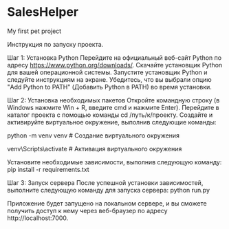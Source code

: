 # SalesHelper
My first pet project

Инструкция по запуску проекта.

Шаг 1: Установка Python Перейдите на официальный веб-сайт Python по адресу https://www.python.org/downloads/. 
Скачайте установщик Python для вашей операционной системы. 
Запустите установщик Python и следуйте инструкциям на экране. 
Убедитесь, что вы выбрали опцию "Add Python to PATH" (Добавить Python в PATH) во время установки.

Шаг 2: Установка необходимых пакетов Откройте командную строку (в Windows нажмите Win + R, введите cmd и нажмите Enter). 
Перейдите в каталог проекта с помощью команды cd /путь/к/проекту. 
Создайте и активируйте виртуальное окружение, выполнив следующие команды:

python -m venv venv # Создание виртуального окружения

venv\Scripts\activate # Активация виртуального окружения

Установите необходимые зависимости, выполнив следующую команду: pip install -r requirements.txt

Шаг 3: Запуск сервера После успешной установки зависимостей, выполните следующую команду для запуска сервера: python run.py

Приложение будет запущено на локальном сервере, и вы сможете получить доступ к нему через веб-браузер по адресу http://localhost:7000.
